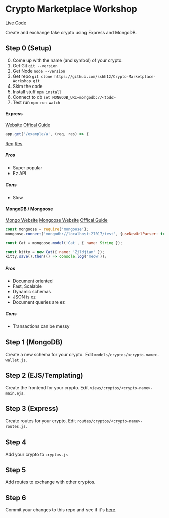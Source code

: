 # Crypto Marketplace Workshop

[Live Code](https://crypto-marketplace-workshop.herokuapp.com/)

Create and exchange fake crypto using Express and MongoDB.

## Step 0 (Setup)

0. Come up with the name (and symbol) of your crypto.
1. Get Git `git --version`
2. Get Node `node --version`
3. Get repo `git clone https://github.com/sshh12/Crypto-Marketplace-Workshop.git`
4. Skim the code
5. Install stuff `npm install`
6. Connect to db `set MONGODB_URI=mongodb://<todo>`
7. Test run `npm run watch`

#### Express

[Website](https://expressjs.com/)
[Offical Guide](https://expressjs.com/en/guide/routing.html)
```javascript
app.get('/example/a', (req, res) => {
```
[Req](https://expressjs.com/en/4x/api.html#req)
[Res](https://expressjs.com/en/4x/api.html#res)

##### Pros
* Super popular
* Ez API

##### Cons
* Slow

#### MongoDB / Mongoose

[Mongo Website](https://www.mongodb.com/)
[Mongoose Website](https://mongoosejs.com/)
[Offical Guide](https://mongoosejs.com/docs/guide.html)

```javascript
const mongoose = require('mongoose');
mongoose.connect('mongodb://localhost:27017/test', {useNewUrlParser: true});

const Cat = mongoose.model('Cat', { name: String });

const kitty = new Cat({ name: 'Zildjian' });
kitty.save().then(() => console.log('meow'));
```

##### Pros
* Document oriented
* Fast, Scalable
* Dynamic schemas
* JSON is ez
* Document queries are ez

##### Cons
* Transactions can be messy

## Step 1 (MongoDB)

Create a new schema for your crypto. Edit `models/cryptos/<crypto-name>-wallet.js`.

## Step 2 (EJS/Templating)

Create the frontend for your crypto. Edit `views/cryptos/<crypto-name>-main.ejs`.

## Step 3 (Express)

Create routes for your crypto. Edit `routes/cryptos/<crypto-name>-routes.js`.

## Step 4

Add your crypto to `cryptos.js`

## Step 5

Add routes to exchange with other cryptos.

## Step 6

Commit your changes to this repo and see if it's [here](https://crypto-marketplace-workshop.herokuapp.com/).
